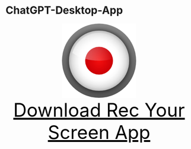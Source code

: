 # ChatGPT-Desktop-App
<P style="text-align:center;">
 <img src="icon.png" alt="recApp" width="200px"/>
 <br/>
 <a id="raw-url" style="text-align: center; font-size:50px; color: black" href="https://github.com/muhammad-albasha/Rec-Your-Screen/releases/download/1.0.0/Rec.Your.Screen.Setup.10.0.0.exe">Download Rec Your Screen App</a>
</p>